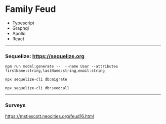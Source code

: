 # Family Feud

- Typescript
- Graphql
- Apollo
- React

___
### Sequelize: https://sequelize.org
```
npm run model:generate --  --name User --attributes firstName:string,lastName:string,email:string

npx sequelize-cli db:migrate

npx sequelize-cli db:seed:all
```
___
### Surveys
https://mstiescott.neocities.org/feud16.html